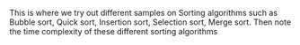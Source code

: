 This is where we try out different samples on Sorting algorithms such as Bubble sort, Quick sort, Insertion sort, Selection sort, Merge sort.
Then note the time complexity of these different sorting algorithms
